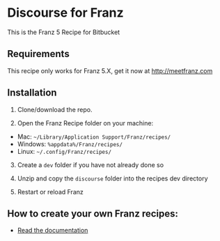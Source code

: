 # Discourse for Franz
This is the Franz 5 Recipe for Bitbucket

## Requirements
This recipe only works for Franz 5.X, get it now at http://meetfranz.com

## Installation

1. Clone/download the repo.

2. Open the Franz Recipe folder on your machine:
  * Mac: `~/Library/Application Support/Franz/recipes/`
  * Windows: `%appdata%/Franz/recipes/`
  * Linux: `~/.config/Franz/recipes/`

3. Create a `dev` folder if you have not already done so

3. Unzip and copy the `discourse` folder into the recipes dev directory

4. Restart or reload Franz

## How to create your own Franz recipes:
* [Read the documentation](https://github.com/meetfranz/plugins)

